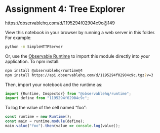 # Assignment 4: Tree Explorer

https://observablehq.com/d/1195294f02904c9c@149

View this notebook in your browser by running a web server in this folder. For
example:

~~~sh
python -m SimpleHTTPServer
~~~

Or, use the [Observable Runtime](https://github.com/observablehq/runtime) to
import this module directly into your application. To npm install:

~~~sh
npm install @observablehq/runtime@4
npm install https://api.observablehq.com/d/1195294f02904c9c.tgz?v=3
~~~

Then, import your notebook and the runtime as:

~~~js
import {Runtime, Inspector} from "@observablehq/runtime";
import define from "1195294f02904c9c";
~~~

To log the value of the cell named “foo”:

~~~js
const runtime = new Runtime();
const main = runtime.module(define);
main.value("foo").then(value => console.log(value));
~~~
